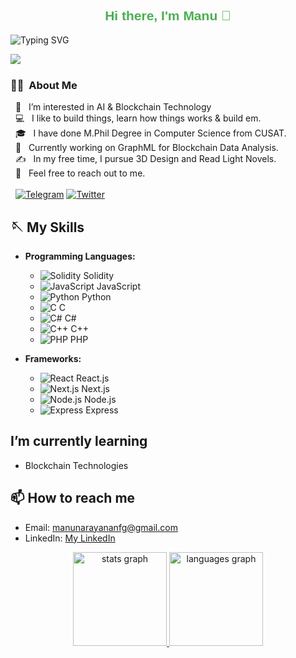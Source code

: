 
<h2 style="color: #4CAF50; font-family: Arial, sans-serif; font-weight: bold; text-align: center;">
  Hi there, I'm Manu 🌟
</h2>


![Typing SVG](https://readme-typing-svg.herokuapp.com?font=Courier+New&color=%23FFFFFF&size=20&lines=Blockchain+Enthusiast;Full+Stack+Developer;Always+learning+new+things!)

<img align="left" src="![Developer Animation](https://media.giphy.com/media/qgQUggAC3Pfv687qPC/giphy.gif)"/> <br>
  ### 🧑‍💻 &nbsp;About Me <br>



  &nbsp; 👀 &nbsp; I’m interested in AI & Blockchain Technology    
  &nbsp; 💻 &nbsp; I like to build things, learn how things works & build em.  
  &nbsp; 🎓 &nbsp; I have done M.Phil Degree in Computer Science from CUSAT.  
  &nbsp; 🌱 &nbsp; Currently working on GraphML for Blockchain Data Analysis.  
  &nbsp; ✍️ &nbsp; In my free time, I pursue 3D Design and Read Light Novels.  
  &nbsp; 💬 &nbsp; Feel free to reach out to me.  <br><br>
  &nbsp; [![Telegram](https://raw.githubusercontent.com/ananthanir/ananthanir/dd73d691b8b71ac4eda23d1a655a822653e26f92/telegram.svg)](https://t.me/ananthanir) [![Twitter](https://raw.githubusercontent.com/ananthanir/ananthanir/dd73d691b8b71ac4eda23d1a655a822653e26f92/twitter.svg)](https://twitter.com/ananthanigr)
  



## 🪡 My Skills

- **Programming Languages:**
  - ![Solidity](https://img.icons8.com/color/48/000000/solidity.png) Solidity
  - ![JavaScript](https://img.icons8.com/color/48/000000/javascript.png) JavaScript
  - ![Python](https://img.icons8.com/color/48/000000/python.png) Python
  - ![C](https://img.icons8.com/color/48/000000/c-programming.png) C
  - ![C#](https://img.icons8.com/color/48/000000/c-sharp-logo.png) C#
  - ![C++](https://img.icons8.com/color/48/000000/c-plus-plus-logo.png) C++
  - ![PHP](https://img.icons8.com/officel/48/000000/php-logo.png) PHP

- **Frameworks:**
  - ![React](https://img.icons8.com/color/48/000000/react-native.png) React.js
  - ![Next.js](https://img.icons8.com/color/48/000000/nextjs.png) Next.js
  - ![Node.js](https://img.icons8.com/color/48/000000/nodejs.png) Node.js
  - ![Express](https://img.icons8.com/color/48/000000/express.png) Express



<!--- **Blockchain Technologies:** Ethereum, -->

<!--## 🔭 I’m currently working on
- Contributing to blockchain projects -->

##  I’m currently learning
- Blockchain Technologies

<!-- ## 👯 I’m looking to collaborate on
- Blockchain-based projects
- Open-source initiatives -->

<!-- ## 🤔 I’m looking for help with
- Understanding zero-knowledge proofs
- Optimizing smart contract gas usage -->

<!--## 💬 Ask me about
- Blockchain technology
- Web3 development-->

## 📫 How to reach me
- Email: [manunarayananfg@gmail.com](manunarayananfg@gmail.com)
- LinkedIn: [My LinkedIn](https://www.linkedin.com/in/manu-narayanan07/)
  
<div align="center">
 <a href="#">
   <img src="https://github-readme-stats.vercel.app/api?username=manufg07&hide_title=false&hide_rank=false&show_icons=true&include_all_commits=true&count_private=true&disable_animations=false&theme=dracula&locale=en&hide_border=false" height="150" alt="stats graph"  />
   </a>
  <a href="#">
  <img src="https://github-readme-stats.vercel.app/api/top-langs?username=manufg07&locale=en&hide_title=false&layout=compact&card_width=320&langs_count=5&theme=dracula&hide_border=false" height="150" alt="languages graph"  />
     </a>
</div>


